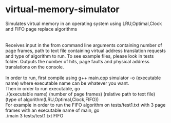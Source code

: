 # virtual-memory-simulator
Simulates virtual memory in an operating system using LRU,Optimal,Clock and FIFO page replace algorithms\
<br/><br/>
Receives input in the from command line arguments containing number of page frames, path to text file containing
virtual address translation requests and type of algorithm to run. To see example files, please look in tests folder.
Outputs the number of hits, page faults and physical address translations on the console.
<br/><br/>
In order to run, first compile using g++ main.cpp simulator -o (executable name) where executable name can be whatever you want. \
Then in order to run executable, go <br> ./(executable name) (number of page frames) (relative path to text file) (type of algorithm(LRU,Optimal,Clock,FIFO)) \
For example in order to run the FIFO algorithm on tests/test1.txt with 3 page frames with an executable name of main, go
<br>./main 3 tests/test1.txt FIFO
